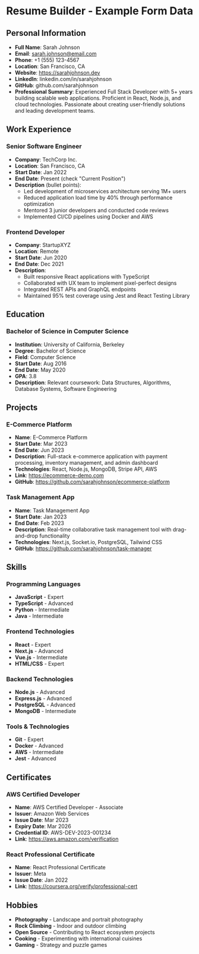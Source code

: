 # Resume Builder - Example Form Data

## Personal Information

- **Full Name**: Sarah Johnson
- **Email**: sarah.johnson@email.com
- **Phone**: +1 (555) 123-4567
- **Location**: San Francisco, CA
- **Website**: https://sarahjohnson.dev
- **LinkedIn**: linkedin.com/in/sarahjohnson
- **GitHub**: github.com/sarahjohnson
- **Professional Summary**: Experienced Full Stack Developer with 5+ years building scalable web applications. Proficient in React, Node.js, and cloud technologies. Passionate about creating user-friendly solutions and leading development teams.

## Work Experience

### Senior Software Engineer

- **Company**: TechCorp Inc.
- **Location**: San Francisco, CA
- **Start Date**: Jan 2022
- **End Date**: Present (check "Current Position")
- **Description** (bullet points):
  - Led development of microservices architecture serving 1M+ users
  - Reduced application load time by 40% through performance optimization
  - Mentored 3 junior developers and conducted code reviews
  - Implemented CI/CD pipelines using Docker and AWS

### Frontend Developer

- **Company**: StartupXYZ
- **Location**: Remote
- **Start Date**: Jun 2020
- **End Date**: Dec 2021
- **Description**:
  - Built responsive React applications with TypeScript
  - Collaborated with UX team to implement pixel-perfect designs
  - Integrated REST APIs and GraphQL endpoints
  - Maintained 95% test coverage using Jest and React Testing Library

## Education

### Bachelor of Science in Computer Science

- **Institution**: University of California, Berkeley
- **Degree**: Bachelor of Science
- **Field**: Computer Science
- **Start Date**: Aug 2016
- **End Date**: May 2020
- **GPA**: 3.8
- **Description**: Relevant coursework: Data Structures, Algorithms, Database Systems, Software Engineering

## Projects

### E-Commerce Platform

- **Name**: E-Commerce Platform
- **Start Date**: Mar 2023
- **End Date**: Jun 2023
- **Description**: Full-stack e-commerce application with payment processing, inventory management, and admin dashboard
- **Technologies**: React, Node.js, MongoDB, Stripe API, AWS
- **Link**: https://ecommerce-demo.com
- **GitHub**: https://github.com/sarahjohnson/ecommerce-platform

### Task Management App

- **Name**: Task Management App
- **Start Date**: Jan 2023
- **End Date**: Feb 2023
- **Description**: Real-time collaborative task management tool with drag-and-drop functionality
- **Technologies**: Next.js, Socket.io, PostgreSQL, Tailwind CSS
- **GitHub**: https://github.com/sarahjohnson/task-manager

## Skills

### Programming Languages

- **JavaScript** - Expert
- **TypeScript** - Advanced
- **Python** - Intermediate
- **Java** - Intermediate

### Frontend Technologies

- **React** - Expert
- **Next.js** - Advanced
- **Vue.js** - Intermediate
- **HTML/CSS** - Expert

### Backend Technologies

- **Node.js** - Advanced
- **Express.js** - Advanced
- **PostgreSQL** - Advanced
- **MongoDB** - Intermediate

### Tools & Technologies

- **Git** - Expert
- **Docker** - Advanced
- **AWS** - Intermediate
- **Jest** - Advanced

## Certificates

### AWS Certified Developer

- **Name**: AWS Certified Developer - Associate
- **Issuer**: Amazon Web Services
- **Issue Date**: Mar 2023
- **Expiry Date**: Mar 2026
- **Credential ID**: AWS-DEV-2023-001234
- **Link**: https://aws.amazon.com/verification

### React Professional Certificate

- **Name**: React Professional Certificate
- **Issuer**: Meta
- **Issue Date**: Jan 2022
- **Link**: https://coursera.org/verify/professional-cert

## Hobbies

- **Photography** - Landscape and portrait photography
- **Rock Climbing** - Indoor and outdoor climbing
- **Open Source** - Contributing to React ecosystem projects
- **Cooking** - Experimenting with international cuisines
- **Gaming** - Strategy and puzzle games
